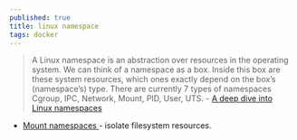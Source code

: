 ```yaml
---
published: true
title: linux namespace
tags: docker
---
```

> A Linux namespace is an abstraction over resources in the operating system. We can think of a namespace as a box. Inside this box are these system resources, which ones exactly depend on the box’s (namespace’s) type. There are currently 7 types of namespaces Cgroup, IPC, Network, Mount, PID, User, UTS. - [A deep dive into Linux namespaces](https://ifeanyi.co/posts/linux-namespaces-part-1/)

- [Mount namespaces ](https://ifeanyi.co/posts/linux-namespaces-part-3/) - isolate filesystem resources.